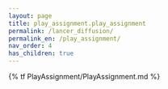 ```yaml
---
layout: page
title: play_assignment.play_assignment
permalink: /lancer_diffusion/
permalink_en: /play_assignment/
nav_order: 4
has_children: true  
---
```


{% tf PlayAssignment/PlayAssignment.md %}